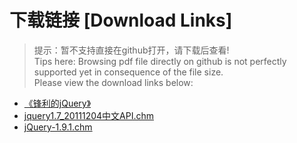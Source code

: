 # 下载链接 [Download Links]

> 提示：暂不支持直接在github打开，请下载后查看!<br>
> Tips here: Browsing pdf file directly on github is not perfectly supported yet in consequence of the file size. <br>
> Please view the download links below:

- [《锋利的jQuery》](https://raw.githubusercontent.com/johnnynode/ebooks-jquery/master/《锋利的jQuery》(高清扫描版-有书签).pdf)
- [jquery1.7_20111204中文API.chm](https://raw.githubusercontent.com/johnnynode/ebooks-jquery/master/jquery1.7_20111204中文API.chm)
- [jQuery-1.9.1.chm](https://raw.githubusercontent.com/johnnynode/ebooks-jquery/master/jQuery-1.9.1.chm)